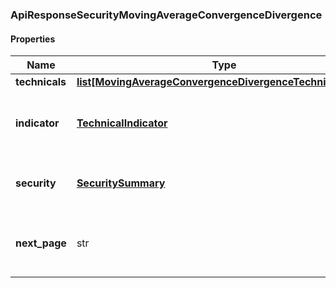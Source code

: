 

[//]: # (CLASS:ApiResponseSecurityMovingAverageConvergenceDivergence)

[//]: # (KIND:object)

### ApiResponseSecurityMovingAverageConvergenceDivergence

#### Properties

[//]: # (START_DEFINITION)

Name | Type | Description
------------ | ------------- | -------------
**technicals** | [**list[MovingAverageConvergenceDivergenceTechnicalValue]**](MovingAverageConvergenceDivergenceTechnicalValue.md) |  &nbsp;
**indicator** | [**TechnicalIndicator**](TechnicalIndicator.md) | The name and symbol of the technical indicator &nbsp;
**security** | [**SecuritySummary**](SecuritySummary.md) | The Security of the Stock Price &nbsp;
**next_page** | str | The token required to request the next page of the data &nbsp;

[//]: # (END_DEFINITION)


[//]: # (CONTAINED_CLASS:MovingAverageConvergenceDivergenceTechnicalValue)


[//]: # (CONTAINED_CLASS:TechnicalIndicator)


[//]: # (CONTAINED_CLASS:SecuritySummary)



